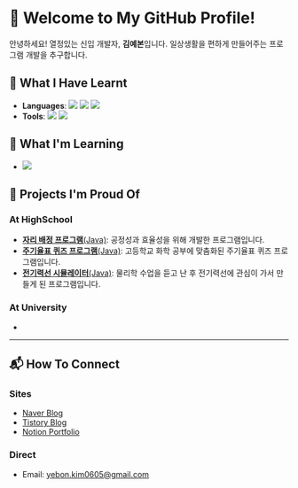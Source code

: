 
<!--
**kyb65/kyb65** is a ✨ _special_ ✨ repository because its `README.md` (this file) appears on your GitHub profile.

Here are some ideas to get you started:

- 🔭 I’m currently working on ...
- 🌱 I’m currently learning ...
- 👯 I’m looking to collaborate on ...
- 🤔 I’m looking for help with ...
- 💬 Ask me about ...
- 📫 How to reach me: ...
- 😄 Pronouns: ...
- ⚡ Fun fact: ...
-->

# 🌟 Welcome to My GitHub Profile!

안녕하세요! 열정있는 신입 개발자, **김예본**입니다. 일상생활을 편하게 만들어주는 프로그램 개발을 추구합니다.

## 🔧 What I Have Learnt
- **Languages**: 
<img src="https://img.shields.io/badge/Java-007396?style=flat-square&logo=OpenJDK&logoColor=white"> <img src="https://img.shields.io/badge/C-A8B9CC?style=flat-square&logo=c&logoColor=white"> <img src="https://img.shields.io/badge/Python-3776AB?style=flat-square&logo=Python&logoColor=white">
- **Tools**: <img src="https://img.shields.io/badge/Git-F05032?style=flat-square&logo=Git&logoColor=white"> <img src="https://img.shields.io/badge/Arduino-00878F?style=flat-square&logo=Arduino&logoColor=white">

## 🌱 What I'm Learning
- <img src="https://img.shields.io/badge/SpringBoot-6DB33F?style=flat-square&logo=SpringBoot&logoColor=white">

## 🚀 Projects I'm Proud Of
### At HighSchool
- [**자리 배정 프로그램**(Java)](https://blog.naver.com/yebon__kim/222783257575): 공정성과 효율성을 위해 개발한 프로그램입니다.
- [**주기율표 퀴즈 프로그램**(Java)](https://blog.naver.com/yebon__kim/223131493663): 고등학교 화학 공부에 맞춤화된 주기율표 퀴즈 프로그램입니다.
- [**전기력선 시뮬레이터**(Java)](https://blog.naver.com/yebon__kim/223502304709): 물리학 수업을 듣고 난 후 전기력선에 관심이 가서 만들게 된 프로그램입니다.
### At University
- 

---

## 📬 How To Connect  
### Sites
- [Naver Blog](https://blog.naver.com/yebon__kim)  
- [Tistory Blog](https://kybblog.tistory.com/)  
- [Notion Portfolio](https://surf-timpani-fed.notion.site/Hey-I-m-Kim-Yebon-170b50c4ae7c80a4b31fc6b7707ba2fa)
### Direct
- Email: yebon.kim0605@gmail.com

